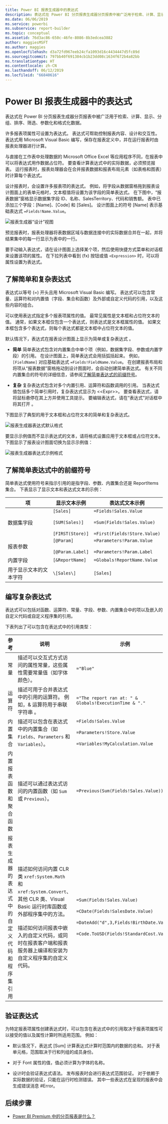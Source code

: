 ```yaml
---
title: Power BI 报表生成器中的表达式
description: 表达式在 Power BI 分页报表生成器分页报表中被广泛用于检索、计算、显示、分组、排序、筛选、参数化和格式化数据。
ms.date: 06/06/2019
ms.service: powerbi
ms.subservice: report-builder
ms.topic: conceptual
ms.assetid: 76d3ac86-650c-46fe-8086-8b3edcea3882
author: maggiesMSFT
ms.author: maggies
ms.openlocfilehash: d3a72fd967eeb24cfa1093d16c4434447d5fc89d
ms.sourcegitcommit: 797bb40f691384cb1b23dd08c1634f672b4a82bb
ms.translationtype: HT
ms.contentlocale: zh-CN
ms.lasthandoff: 06/12/2019
ms.locfileid: "66840616"
---
```

# <a name="expressions-in-power-bi-report-builder"></a>Power BI 报表生成器中的表达式
  表达式在 Power BI 分页报表生成器分页报表中被广泛用于检索、计算、显示、分组、排序、筛选、参数化和格式化数据。 
  
  许多报表项属性可设置为表达式。 表达式可帮助控制报表内容、设计和交互性。 表达式用 Microsoft Visual Basic 编写，保存在报表定义中，并在运行报表时由报表处理器进行计算。  
  
 与直接在工作表中处理数据的 Microsoft Office Excel 等应用程序不同，在报表中可以将表达式用作数据占位符。 要查看计算表达式中的实际数据，必须预览报表。 运行报表时，报表处理器会在合并报表数据和报表布局元素（如表格和图表）时计算每个表达式。  
  
 设计报表时，会设置许多报表项的表达式。 例如，将字段从数据窗格拖到报表设计图面上的表单元格时，文本框值将设置为该字段的简单表达式。 在下图中，“报表数据”窗格显示数据集字段 ID、名称、SalesTerritory、代码和销售额。 表中已添加三个字段：[Name]、[Code] 和 [Sales]。 设计图面上的符号 [Name] 表示基础表达式 `=Fields!Name.Value`。  
  
![报表生成器“设计”视图](media/report-builder-expressions/report-builder-data-design-preview.png)
  
 预览报表时，报表处理器将表数据区域与数据连接中的实际数据合并在一起，并将结果集中的每一行显示为表中的一行。  
  
 要手动输入表达式，请在设计图面上选择某个项，然后使用快捷方式菜单和对话框来设置该项的属性。 在下拉列表中看到 (fx) 按钮或值 `<Expression>` 时，可以将属性设置为表达式。 
  
##  <a name="Types"></a> 了解简单和复杂表达式  
 表达式以等号 (=) 开头且用 Microsoft Visual Basic 编写。 表达式可以包含常量、运算符和对内置值（字段、集合和函数）及外部或自定义代码的引用，以及这些内容的组合。  
  
 可以使用表达式指定多个报表项属性的值。 最常见属性是文本框和占位符文本的值。 通常，如果文本框仅包含一个表达式，则表达式是文本框属性的值。 如果文本框包含多个表达式，则每个表达式都是文本框中占位符文本的值。  
  
 默认情况下，表达式在报表设计图面上显示为简单或复杂表达式   。  
  
-   **简单** 简单表达式包含对内置集合中单个项（例如，数据集字段、参数或内置字段）的引用。 在设计图面上，简单表达式会用括弧括起来。 例如，`[FieldName]` 对应基础表达式 `=Fields!FieldName.Value`。 在创建报表布局和将项从“报表数据”窗格拖动到设计图面时，会自动创建简单表达式。 有关不同内置集合的符号的详细信息，请参阅[了解简单表达式的前缀符号](#DisplayText)。  
  
-   **复杂** 复杂表达式包含对多个内置引用、运算符和函数调用的引用。 当表达式值包括多个简单引用时，复杂表达式显示为 <\<Expr>>。 要查看表达式，请将鼠标悬停在其上方并使用工具提示。 要编辑表达式，请在“表达式”对话框中将其打开  。  
  
 下图显示了典型的用于文本框和占位符文本的简单和复杂表达式。  
  
![报表生成器表达式默认格式](media/report-builder-expressions/report-builder-expression-default-format.png) 
  
 要显示示例值而不显示表达式的文本，请将格式设置应用于文本框或占位符文本。 下图显示了报表设计图面切换为显示示例值：  
  
![报表生成器表达式示例格式](media/report-builder-expressions/report-builder-expression-sample-values-format.png)  


## <a name="DisplayText"></a> 了解简单表达式中的前缀符号  

简单表达式使用符号来指示引用的是指字段、参数、内置集合还是 ReportItems 集合。 下表显示了显示文本和表达式文本的示例：  
  
|项|显示文本示例|表达式文本示例|  
|----------|--------------------------|-----------------------------|  
|数据集字段|`[Sales]`<br /><br /> `[SUM(Sales)]`<br /><br /> `[FIRST(Store)]`|`=Fields!Sales.Value`<br /><br /> `=Sum(Fields!Sales.Value)`<br /><br /> `=First(Fields!Store.Value)`|  
|报表参数|`[@Param]`<br /><br /> `[@Param.Label]`|`=Parameters!Param.Value`<br /><br /> `=Parameters!Param.Label`|  
|内置字段|`[&ReportName]`|`=Globals!ReportName.Value`|  
|用于显示文本的文本字符|`\[Sales\]`|`[Sales]`|  
  
##  <a name="References"></a> 编写复杂表达式  
 表达式可以包括对函数、运算符、常量、字段、参数、内置集合中的项以及嵌入的自定义代码或自定义程序集的引用。  
  
 下表列出了可以包含在表达式中的引用类型：  
  
|参考|说明|示例|  
|----------------|-----------------|-------------|  
|常量|描述可以交互式方式访问的属性常量，这些属性需要常量值（如字体颜色）。|`="Blue"`|  
|运算符|描述可用于合并表达式中的引用的运算符。 例如，& 运算符用于串联字符串  。|`="The report ran at: " & Globals!ExecutionTime & "."`|  
|内置集合|描述可以包含在表达式中的内置集合（如 `Fields`、`Parameters` 和 `Variables`）。|`=Fields!Sales.Value`<br /><br /> `=Parameters!Store.Value`<br /><br /> `=Variables!MyCalculation.Value`|  
|内置报表函数和聚合函数|描述可以通过表达式访问的内置函数（如 `Sum` 或 `Previous`）。|`=Previous(Sum(Fields!Sales.Value))`|  
|报表生成器的表达式中的自定义代码和程序集引用 |描述如何访问内置 CLR 类 `xref:System.Math` 和 `xref:System.Convert`、其他 CLR 类、Visual Basic 运行时库函数或外部程序集中的方法。<br /><br /> 描述如何访问报表中嵌入的自定义代码，或同时在报表客户端和报表服务器上编译和安装为自定义程序集的自定义代码。|`=Sum(Fields!Sales.Value)`<br /><br /> `=CDate(Fields!SalesDate.Value)`<br /><br /> `=DateAdd("d",3,Fields!BirthDate.Value)`<br /><br /> `=Code.ToUSD(Fields!StandardCost.Value)`|  
   
##  <a name="Valid"></a> 验证表达式  
 为特定报表项属性创建表达式时，可以包含在表达式中的引用取决于报表项属性可以接受的值以及属性计算时所适用范围。 例如：  
  
-   默认情况下，表达式 [Sum] 计算表达式计算时范围内的数据的总和。 对于表单元格，范围取决于行和列组的成员身份。 
  
-   对于 Font 属性的值，值必须计算为字体的名称。  
  
-   设计时会验证表达式语法。 发布报表时会进行表达式范围验证。 对于依赖于实际数据的验证，只能在运行时检测错误。 其中一些表达式在呈现的报表中会生成错误消息 #Error。 

## <a name="next-steps"></a>后续步骤

- [Power BI Premium 中的分页报表是什么？](paginated-reports-report-builder-power-bi.md)
